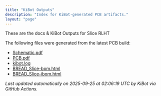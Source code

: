 ```yaml
---
title: "KiBot Outputs"
description: "Index for KiBot-generated PCB artifacts."
layout: "page"
---
```


These are the docs & KiBot Outputs for Slice RLHT

The following files were generated from the latest PCB build:

- [Schematic.pdf](./Schematic.pdf)
- [PCB.pdf](./PCB.pdf)
- [kibot.log](./kibot.log)
- [BREAD_Slice-bom.html](./BREAD_Slice-bom.html)
- [BREAD_Slice-ibom.html](./BREAD_Slice-ibom.html)

_Last updated automatically on 2025-09-25 at 02:06:19 UTC by KiBot via GitHub Actions._
